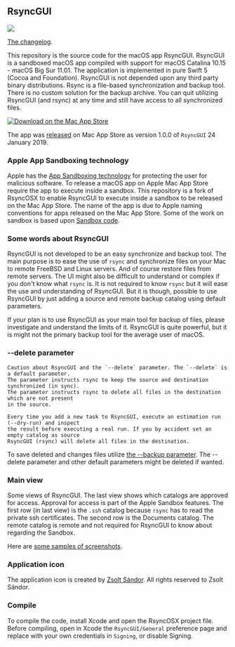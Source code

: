 ## RsyncGUI

![](icon/rsyncosx.png)

[The changelog](https://rsyncosx.netlify.app/post/rsyncguichangelog/).

This repository is the source code for the macOS app RsyncGUI. RsyncGUI is a sandboxed macOS app compiled with support for macOS Catalina 10.15 - macOS Big Sur 11.01. The application is implemented in pure Swift 5 (Cocoa and Foundation). RsyncGUI is not depended upon any third party binary distributions. Rsync is a file-based synchronization and backup tool. There is no custom solution for the backup archive. You can quit utilizing RsyncGUI (and rsync) at any time and still have access to all synchronized files.

<a href="https://apps.apple.com/us/app/rsyncgui/id1449707783?mt=12">
  <img alt="Download on the Mac App Store" src="icon/appstore.svg">
</a>

The app was [released](https://itunes.apple.com/us/app/rsyncgui/id1449707783?l=nb&ls=1&mt=12) on Mac App Store as version 1.0.0 of `RsyncGUI` 24 January 2019.

### Apple App Sandboxing technology

Apple has the [App Sandboxing technology](https://developer.apple.com/app-sandboxing/) for protecting the user for malicious software. To release a macOS app on Apple Mac App Store require the app to execute inside a sandbox. This repository is a fork of RsyncOSX to enable RsyncGUI to execute inside a sandbox to be released on the Mac App Store. The name of the app is due to Apple naming conventions for apps released on the Mac App Store. Some of the work on sandbox is based upon [Sandbox code](https://github.com/regexident/Sandbox).

### Some words about RsyncGUI

RsyncGUI is not developed to be an easy synchronize and backup tool. The main purpose is to ease the use of `rsync` and synchronize files on your Mac to remote FreeBSD and Linux servers. And of course restore files from remote servers. The UI might also be difficult to understand or complex if you don't know what `rsync` is. It is not required to know `rsync` but it will ease the use and understanding of RsyncGUI. But it is though, possible to use RsyncGUI by just adding a source and remote backup catalog using default parameters.

If your plan is to use RsyncGUI as your main tool for backup of files, please investigate and understand the limits of it. RsyncGUI is quite powerful, but it is might not the primary backup tool for the average user of macOS.

### --delete parameter

```
Caution about RsyncGUI and the `--delete` parameter. The `--delete` is a default parameter.
The parameter instructs rsync to keep the source and destination synchronized (in sync).
The parameter instructs rsync to delete all files in the destination which are not present
in the source.

Every time you add a new task to RsyncGUI, execute an estimation run (--dry-run) and inspect
the result before executing a real run. If you by accident set an empty catalog as source
RsyncGUI (rsync) will delete all files in the destination.
```
To save deleted and changes files utilize [the --backup parameter](https://rsyncosx.netlify.app/post/userparameters/). The --delete parameter and other default parameters might be deleted if wanted.

### Main view

Some views of RsyncGUI. The last view shows which catalogs are approved for access. Approval for access is part of the Apple Sandbox features. The first row (in last view) is the `.ssh` catalog because `rsync` has to read the private ssh certificates. The second row is the Documents catalog. The remote catalog is remote and not required for RsyncGUI to know about regarding the Sandbox.

Here are [some samples of screenshots](https://github.com/rsyncOSX/RsyncGUI/blob/master/Views/Views.md).

### Application icon

The application icon is created by [Zsolt Sándor](https://github.com/graphis). All rights reserved to Zsolt Sándor.

### Compile

To compile the code, install Xcode and open the RsyncOSX project file. Before compiling, open in Xcode the `RsyncGUI/General` preference page and replace with your own credentials in `Signing`, or disable Signing.
